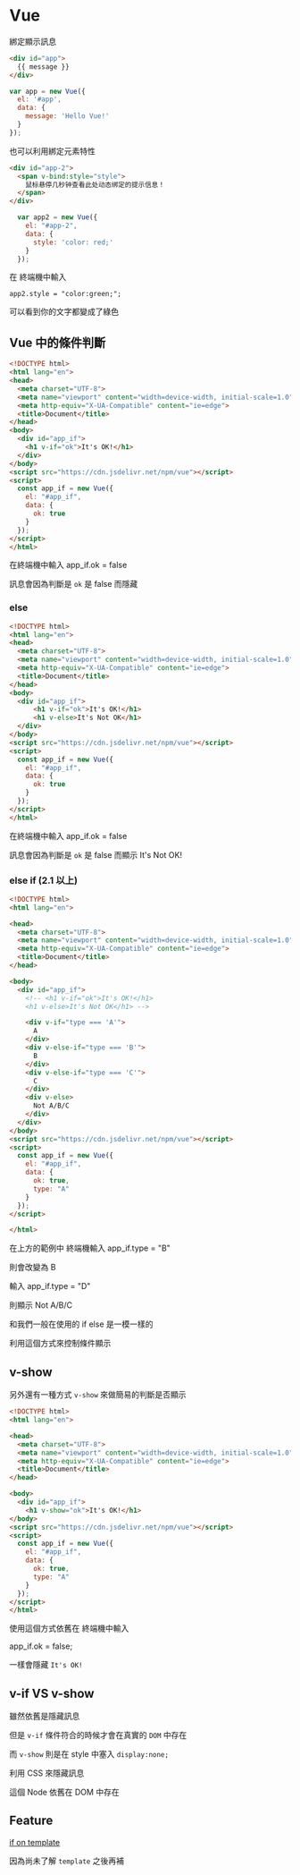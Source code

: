 # Vue

綁定顯示訊息

```html
<div id="app">
  {{ message }}
</div>
```

```javascript
var app = new Vue({
  el: '#app',
  data: {
    message: 'Hello Vue!'
  }
});
```

也可以利用綁定元素特性

```html
<div id="app-2">
  <span v-bind:style="style">
    鼠标悬停几秒钟查看此处动态绑定的提示信息！
  </span>
</div>
```

```javascript
  var app2 = new Vue({
    el: "#app-2",
    data: {
      style: 'color: red;'
    }
  });
```

在 終端機中輸入

```
app2.style = "color:green;";
```

可以看到你的文字都變成了綠色

## Vue 中的條件判斷

```html
<!DOCTYPE html>
<html lang="en">
<head>
  <meta charset="UTF-8">
  <meta name="viewport" content="width=device-width, initial-scale=1.0">
  <meta http-equiv="X-UA-Compatible" content="ie=edge">
  <title>Document</title>
</head>
<body>
  <div id="app_if">
    <h1 v-if="ok">It's OK!</h1>
  </div>
</body>
<script src="https://cdn.jsdelivr.net/npm/vue"></script>
<script>
  const app_if = new Vue({
    el: "#app_if",
    data: {
      ok: true
    }
  });
</script>
</html>
```

在終端機中輸入 app_if.ok = false

訊息會因為判斷是 `ok` 是 false 而隱藏

### else

```html
<!DOCTYPE html>
<html lang="en">
<head>
  <meta charset="UTF-8">
  <meta name="viewport" content="width=device-width, initial-scale=1.0">
  <meta http-equiv="X-UA-Compatible" content="ie=edge">
  <title>Document</title>
</head>
<body>
  <div id="app_if">
      <h1 v-if="ok">It's OK!</h1>
      <h1 v-else>It's Not OK</h1>
  </div>
</body>
<script src="https://cdn.jsdelivr.net/npm/vue"></script>
<script>
  const app_if = new Vue({
    el: "#app_if",
    data: {
      ok: true
    }
  });
</script>
</html>
```

在終端機中輸入 app_if.ok = false

訊息會因為判斷是 `ok` 是 false 而顯示 It's Not OK!

### else if (2.1 以上)

```html
<!DOCTYPE html>
<html lang="en">

<head>
  <meta charset="UTF-8">
  <meta name="viewport" content="width=device-width, initial-scale=1.0">
  <meta http-equiv="X-UA-Compatible" content="ie=edge">
  <title>Document</title>
</head>

<body>
  <div id="app_if">
    <!-- <h1 v-if="ok">It's OK!</h1>
    <h1 v-else>It's Not OK</h1> -->

    <div v-if="type === 'A'">
      A
    </div>
    <div v-else-if="type === 'B'">
      B
    </div>
    <div v-else-if="type === 'C'">
      C
    </div>
    <div v-else>
      Not A/B/C
    </div>
  </div>
</body>
<script src="https://cdn.jsdelivr.net/npm/vue"></script>
<script>
  const app_if = new Vue({
    el: "#app_if",
    data: {
      ok: true,
      type: "A"
    }
  });
</script>

</html>
```

在上方的範例中 終端機輸入 app_if.type = "B"

則會改變為 B

輸入 app_if.type = "D"

則顯示 Not A/B/C

和我們一般在使用的 if else 是一模一樣的

利用這個方式來控制條件顯示

## v-show

另外還有一種方式 `v-show` 來做簡易的判斷是否顯示

```html
<!DOCTYPE html>
<html lang="en">

<head>
  <meta charset="UTF-8">
  <meta name="viewport" content="width=device-width, initial-scale=1.0">
  <meta http-equiv="X-UA-Compatible" content="ie=edge">
  <title>Document</title>
</head>

<body>
  <div id="app_if">
    <h1 v-show="ok">It's OK!</h1>
</body>
<script src="https://cdn.jsdelivr.net/npm/vue"></script>
<script>
  const app_if = new Vue({
    el: "#app_if",
    data: {
      ok: true,
      type: "A"
    }
  });
</script>
</html>
```

使用這個方式依舊在 終端機中輸入

app_if.ok = false;

一樣會隱藏 `It's OK!`

## v-if VS v-show

雖然依舊是隱藏訊息

但是 `v-if` 條件符合的時候才會在真實的 `DOM` 中存在

而 `v-show` 則是在 style 中塞入 `display:none;` 

利用 CSS 來隱藏訊息

這個 Node 依舊在 DOM 中存在

## Feature

[if on template](https://vuejs.org/v2/guide/conditional.html#Conditional-Groups-with-v-if-on-lt-template-gt)

因為尚未了解 `template` 之後再補